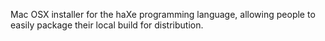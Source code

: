 Mac OSX installer for the haXe programming language, allowing people to easily package their local build for distribution.